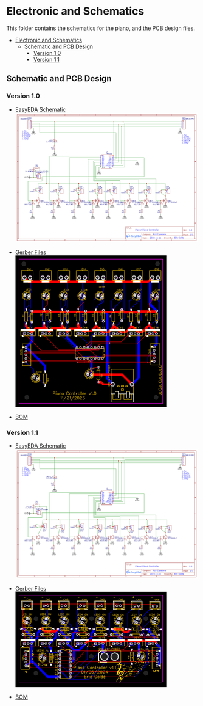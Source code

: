 # Electronic and Schematics
This folder contains the schematics for the piano, and the PCB design files.

- [Electronic and Schematics](#electronic-and-schematics)
  - [Schematic and PCB Design](#schematic-and-pcb-design)
    - [Version 1.0](#version-10)
    - [Version 1.1](#version-11)


## Schematic and PCB Design
### Version 1.0
* [EasyEDA Schematic](./v1.0/SCH_PLU-Piano-v1.0_2024-04-26.json)
[![](/assets/Electronics%20and%20Schematics/Schematic_PLU-Piano-v1.0_2024-04-26.png)](./v1.0/SCH_PLU-Piano-v1.0_2024-04-26.json)

* [Gerber Files](./v1.0/Gerber_PLU-Piano-v1.0_PCB_PLU-Piano-v1.0_2024-04-26.zip)
[![Gerber Files](/assets/Electronics%20and%20Schematics/PCB_PCB_PLU-Piano-v1.0_2024-04-26.png)](./v1.0/Gerber_PLU-Piano-v1.0_PCB_PLU-Piano-v1.0_2024-04-26.zip)

* [BOM](./v1.0/BOM_PLU-Piano-v1.0_2024-04-26.csv)

### Version 1.1
* [EasyEDA Schematic](./v1.1/SCH_PLU-Piano-v1.1_2024-04-26.json)
[![](/assets/Electronics%20and%20Schematics/Schematic_PLU-Piano-v1.1_2024-04-26.png)](./v1.1/SCH_PLU-Piano-v1.1_2024-04-26.json)

* [Gerber Files](./v1.1/Gerber_PLU-Piano-v1.1_PCB_PLU-Piano-v1.1_2024-04-26.zip)
[![Gerber Files](/assets/Electronics%20and%20Schematics/PCB_PCB_PLU-Piano-v1.1_2024-04-26.png)](./v1.1/Gerber_PLU-Piano-v1.1_PCB_PLU-Piano-v1.1_2024-04-26.zip)

* [BOM](./v1.1/BOM_PLU-Piano-v1.1_2024-04-26.csv)